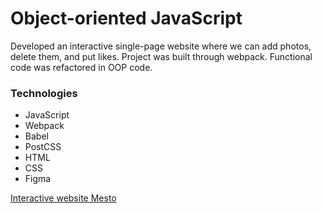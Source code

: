 # Object-oriented JavaScript

Developed an interactive single-page website where we can add photos, delete them, and put likes.
Project was built through webpack. Functional code was refactored in OOP code.

### Technologies
* JavaScript
* Webpack
* Babel
* PostCSS
* HTML
* CSS
* Figma

[Interactive website Mesto](https://nikoloshgw.github.io/mesto/index.html)
